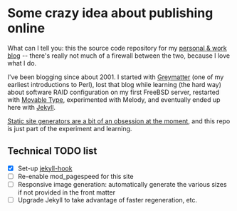 # Some crazy idea about publishing online

What can I tell you: this the source code repository for my [personal & work blog](http://phillipadsmith.com/) -- there's really not much of a firewall between the two, because I love what I do. 

I've been blogging since about 2001. I started with [Greymatter](https://en.wikipedia.org/wiki/Greymatter_(software)) (one of my earliest introductions to Perl), lost that blog while learning (the hard way) about software RAID configuration on my first FreeBSD server, restarted with [Movable Type](https://en.wikipedia.org/wiki/Movable_Type), experimented with Melody, and eventually ended up here with [Jekyll](http://jekyllrb.com/). 

[Static site generators are a bit of an obsession at the moment](http://phillipadsmith.com/tag/staticnewsapps/), and this repo is just part of the experiment and learning.

## Technical TODO list

* [x] Set-up [jekyll-hook](https://github.com/developmentseed/jekyll-hook)
* [ ] Re-enable mod_pagespeed for this site
* [ ] Responsive image generation: automatically generate the various sizes if not provided in the front matter
* [ ] Upgrade Jekyll to take advantage of faster regeneration, etc.
